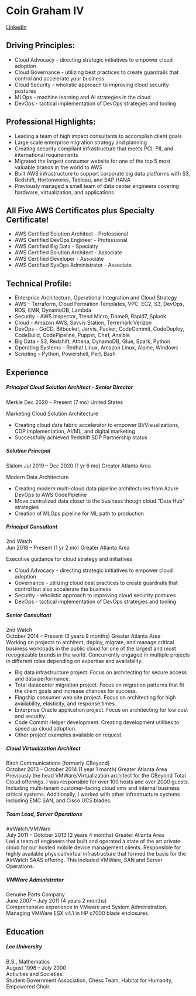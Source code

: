 Coin Graham IV
======
[LinkedIn](https://www.linkedin.com/in/coingraham/)  

Driving Principles:
------
* Cloud Advocacy - directing strategic initiatives to empower cloud adoption  
* Cloud Governance - utilizing best practices to create guardrails that control and accelerate your business  
* Cloud Security - wholistic approach to improving cloud security postures  
* MLOps - machine learning and AI strategies in the cloud  
* DevOps - tactical implementation of DevOps strategies and tooling  

Professional Highlights:  
------
* Leading a team of high impact consultants to accomplish client goals  
* Large scale enterprise migration strategy and planning  
* Creating security compliant infrastructure that meets PCI, PII, and international requirements  
* Migrated the largest consumer website for one of the top 5 most valuable brands in the world to AWS  
* Built AWS infrastructure to support corporate big data platforms with S3, Redshift, Hortonworks, Tableau, and SAP HANA  
* Previously managed a small team of data center engineers covering hardware, virtualization, and applications   

All Five AWS Certificates plus Specialty Certificate!  
------
* AWS Certified Solution Architect - Professional  
* AWS Certified DevOps Engineer - Professional  
* AWS Certified Big Data - Specialty  
* AWS Certified Solution Architect - Associate  
* AWS Certified Developer - Associate  
* AWS Certified SysOps Administrator - Associate  
  
Technical Profile: 
------ 
* Enterprise Architecture, Operational Integration and Cloud Strategy  
* AWS - Terraform, Cloud Formation Templates, VPC, EC2, S3, DevOps, RDS, EMR, DynamoDB, Lambda  
* Security - AWS Inspector, Trend Micro, Dome9, Rapid7, Splunk  
* Cloud - Amazon AWS, Savvis Station, Terremark Verizon  
* DevOps - GoCD, Bitbucket, Jarvis, Packer, CodeCommit, CodeDeploy, CodeBuild, CodePipeline, Puppet, Chef, Ansible 
* Big Data - S3, Redshift, Athena, DynamoDB, Glue, Spark, Python   
* Operating Systems – Redhat Linux, Amazon Linux, Alpine, Windows
* Scripting – Python, Powershell, Perl, Bash
  
Experience
------

##### Principal Cloud Solution Architect - Senior Director  
Merkle 
Dec 2020 – Present (7 mo) United States  

Marketing Cloud Solution Architecture
* Creating cloud data fabric accelerator to empower BI/Visualizations, CDP implementation, AI/ML, and digital marketing  
* Successfully achieved Redshift SDP Partnership status    

##### Solution Principal  
Slalom 
Jul 2019 – Dec 2020 (1 yr 6 mo) Greater Atlanta Area  

Modern Data Architecture
* Creating modern multi-cloud data pipeline architectures from Azure DevOps to AWS CodePipeline  
* Move centralized data closer to the business though cloud "Data Hub" strategies 
* Creation of MLOps pipeline for ML path to production  

##### Principal Consultant  
2nd Watch  
Jun 2018 – Present (1 yr 2 mo) Greater Atlanta Area  

Executive guidance for cloud strategy and initiatives
* Cloud Advocacy - directing strategic initiatives to empower cloud adoption
* Governance - utilizing cloud best practices to create guardrails that control but also accelerate the business
* Security - wholistic approach to improving cloud security postures
* DevOps - tactical implementation of DevOps strategies and tooling

##### Senior Consultant  
2nd Watch  
October 2014 – Present (3 years 9 months) Greater Atlanta Area  
Working on projects to architect, deploy, migrate, and manage critical business workloads in the public cloud for one of the largest and most recognizable brands in the world.  Concurrently engaged in multiple projects in different roles depending on expertise and availability.  
  
* Big data infrastructure project.  Focus on architecting for secure access and data performance.  
* Total datacenter migration project.  Focus on migration patterns that fit the client goals and increase chances for success.    
* Flagship consumer web site project.  Focus on architecting for high availability, elasticity, and response times.   
* Enterprise Oracle application project.  Focus on architecting for low cost and security.   
* Code Commit Helper development.  Creating development utilities to speed up cloud adoption.  
* Other project examples available on request.  
    
##### Cloud Virtualization Architect  
Birch Communications (formerly CBeyond)  
October 2013 – October 2014 (1 year 1 month) Greater Atlanta Area  
Previously the head VMWare/Virtualization architect for the CBeyond Total Cloud offerings. I was responsible for over 100 hosts and over 2000 guests. Including multi-tenant customer-facing cloud vms and internal business critical systems.  Additionally, I worked with other infrastructure systems including EMC SAN, and Cisco UCS blades.  
  
##### Team Lead, Server Operations  
AirWatch/VMWare  
July 2011 – October 2013 (2 years 4 months) Greater Atlanta Area  
Led a team of engineers that built and operated a state of the art private cloud for our hosted mobile device management clients.  Responsible for highly available physical/virtual infrastructure that formed the basis for the AirWatch SAAS offering.  This included VMWare, SAN and Server Operations. 
  
##### VMWare Administrator  
Genuine Parts Company  
June 2007 – July 2011 (4 years 2 months)  
Comprehensive experience in VMware and System Administration. Managing VMWare ESX v4.1 in HP c7000 blade enclosures.  

Education
------

##### Lee University
B.S., Mathematics  
August 1996 – July 2000  
Activities and Societies:   
Student Government Association, Chess Team, Habitat for Humanity, Empowered Choir.  
